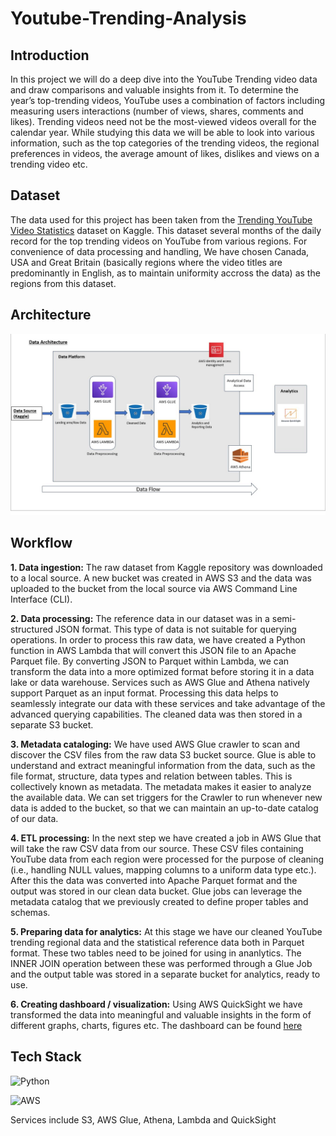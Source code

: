 # Youtube-Trending-Analysis
## Introduction
In this project we will do a deep dive into the YouTube Trending video data and draw comparisons and valuable insights from it. To determine the year’s top-trending videos, YouTube uses a combination of factors including measuring users interactions (number of views, shares, comments and likes). Trending videos need not be the most-viewed videos overall for the calendar year. While studying this data we will be able to look into various information, such as the top categories of the trending videos, the regional preferences in videos, the average amount of likes, dislikes and views on a trending video etc.

## Dataset
The data used for this project has been taken from the [Trending YouTube Video Statistics](https://www.kaggle.com/datasets/datasnaek/youtube-new) dataset on Kaggle. This dataset several months of the daily record for the top trending videos on YouTube from various regions. For convenience of data processing and handling, We have chosen Canada, USA and Great Britain (basically regions where the video titles are predominantly in English, as to maintain uniformity accross the data) as the regions from this dataset.

## Architecture

![project architecture](https://github.com/shadeszn/Youtube-Trending-Analysis/blob/main/project-architecture.jpg)

## Workflow
__1. Data ingestion:__ The raw dataset from Kaggle repository was downloaded to a local source. A new bucket was created in AWS S3 and the data was uploaded to the bucket from the local source via AWS Command Line Interface (CLI).

__2. Data processing:__ The reference data in our dataset was in a semi-structured JSON format. This type of data is not suitable for querying operations. In order to process this raw data, we have created a Python function in AWS Lambda that will convert this JSON file to an Apache Parquet file. By converting JSON to Parquet within Lambda, we can transform the data into a more optimized format before storing it in a data lake or data warehouse. Services such as AWS Glue and Athena natively support Parquet as an input format. Processing this data helps to seamlessly integrate our data with these services and take advantage of the advanced querying capabilities. The cleaned data was then stored in a separate S3 bucket.

__3. Metadata cataloging:__ We have used AWS Glue crawler to scan and discover the CSV files from the raw data S3 bucket source. Glue is able to understand and extract meaningful information from the data, such as the file format, structure, data types and relation between tables. This is collectively known as metadata. The metadata makes it easier to analyze the available data. We can set triggers for the Crawler to run whenever new data is added to the bucket, so that we can maintain an up-to-date catalog of our data.

__4. ETL processing:__ In the next step we have created a job in AWS Glue that will take the raw CSV data from our source. These CSV files containing YouTube data from each region were processed for the purpose of cleaning (i.e., handling NULL values, mapping columns to a uniform data type etc.). After this the data was converted into Apache Parquet format and the output was stored in our clean data bucket. Glue jobs can leverage the metadata catalog that we previously created to define proper tables and schemas.

__5. Preparing data for analytics:__ At this stage we have our cleaned YouTube trending regional data and the statistical reference data both in Parquet format. These two tables need to be joined for using in ananlytics. The INNER JOIN operation between these was performed through a Glue Job and the output table was stored in a separate bucket for analytics, ready to use.

__6. Creating dashboard / visualization:__ Using AWS QuickSight we have transformed the data into meaningful and valuable insights in the form of different graphs, charts, figures etc. The dashboard can be found [here](https://ap-south-1.quicksight.aws.amazon.com/sn/accounts/997231336416/dashboards/741ac7f2-7995-4367-942d-ea778ea6e65e?directory_alias=ankurbiswas)

## Tech Stack

![Python](https://img.shields.io/badge/python-3670A0?style=for-the-badge&logo=python&logoColor=ffdd54)

![AWS](https://img.shields.io/badge/AWS-%23FF9900.svg?style=for-the-badge&logo=amazon-aws&logoColor=white)

Services include S3, AWS Glue, Athena, Lambda and QuickSight
